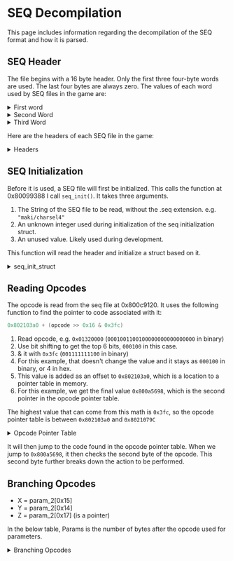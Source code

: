 # SEQ Decompilation

This page includes information regarding the decompilation of the SEQ format and how it is parsed.

## SEQ Header

The file begins with a 16 byte header. Only the first three four-byte words are used. The last four bytes are always zero. The values of each word used by SEQ files in the game are:

<details>
  <summary>First word</summary>

- 0x01
- 0x02
- 0x04
- 0x05
- 0x06
- 0x07
- 0x08
- 0x09
- 0x0C
- 0x0E
- 0x10
- 0x11
- 0x16
- 0x1F

</details>

<details>
  <summary>Second Word</summary>

- 0x0010
- 0x0020
- 0x0025
- 0x0026
- 0x0027
- 0x0028
- 0x0029
- 0x002A
- 0x002B
- 0x002C
- 0x002D
- 0x002E
- 0x0035
- 0x0040
- 0x004E
- 0x006C
- 0x01A0
- 0x01B0
- 0x0A48

</details>

<details>
  <summary>Third Word</summary>

- 0x10
- 0x20
- 0x40

</details>

Here are the headers of each SEQ file in the game:

<details>
  <summary>Headers</summary>

```output
00000011 00000a48 00000040 00000000 /files/chr/ank/0000.seq
00000007 00000028 00000040 00000000 /files/chr/ank/0010.seq
00000001 00000027 00000040 00000000 /files/chr/ank/1000.seq
00000011 00000a48 00000040 00000000 /files/chr/bou/0000.seq
00000007 00000028 00000040 00000000 /files/chr/bou/0010.seq
00000001 0000002c 00000040 00000000 /files/chr/bou/1000.seq
00000011 00000a48 00000040 00000000 /files/chr/cho/0000.seq
00000007 00000028 00000040 00000000 /files/chr/cho/0010.seq
00000001 00000026 00000040 00000000 /files/chr/cho/1000.seq
00000001 0000004e 00000040 00000000 /files/chr/cmn/1000.seq
00000011 00000a48 00000040 00000000 /files/chr/dog/0000.seq
00000007 00000028 00000040 00000000 /files/chr/dog/0010.seq
00000001 00000025 00000040 00000000 /files/chr/dog/1000.seq
00000011 00000a48 00000040 00000000 /files/chr/gai/0000.seq
00000007 00000028 00000040 00000000 /files/chr/gai/0010.seq
00000001 0000002c 00000040 00000000 /files/chr/gai/1000.seq
00000011 00000a48 00000040 00000000 /files/chr/gar/0000.seq
00000007 00000028 00000040 00000000 /files/chr/gar/0010.seq
00000001 0000002c 00000040 00000000 /files/chr/gar/1000.seq
00000011 00000a48 00000040 00000000 /files/chr/hak/0000.seq
00000007 00000028 00000040 00000000 /files/chr/hak/0010.seq
00000001 00000025 00000040 00000000 /files/chr/hak/1000.seq
00000011 00000a48 00000040 00000000 /files/chr/hi2/0000.seq
00000007 00000028 00000040 00000000 /files/chr/hi2/0010.seq
00000001 0000002c 00000040 00000000 /files/chr/hi2/1000.seq
00000011 00000a48 00000040 00000000 /files/chr/hin/0000.seq
00000007 00000028 00000040 00000000 /files/chr/hin/0010.seq
00000001 00000025 00000040 00000000 /files/chr/hin/1000.seq
00000011 00000a48 00000040 00000000 /files/chr/ino/0000.seq
00000007 00000028 00000040 00000000 /files/chr/ino/0010.seq
00000001 00000029 00000040 00000000 /files/chr/ino/1000.seq
00000011 00000a48 00000040 00000000 /files/chr/iru/0000.seq
00000007 00000028 00000040 00000000 /files/chr/iru/0010.seq
00000001 00000025 00000040 00000000 /files/chr/iru/1000.seq
00000011 00000a48 00000040 00000000 /files/chr/ita/0000.seq
00000007 00000028 00000040 00000000 /files/chr/ita/0010.seq
00000001 00000028 00000040 00000000 /files/chr/ita/1000.seq
00000011 00000a48 00000040 00000000 /files/chr/jir/0000.seq
00000007 00000028 00000040 00000000 /files/chr/jir/0010.seq
00000001 00000025 00000040 00000000 /files/chr/jir/1000.seq
00000011 00000a48 00000040 00000000 /files/chr/kab/0000.seq
00000007 00000028 00000040 00000000 /files/chr/kab/0010.seq
00000001 00000026 00000040 00000000 /files/chr/kab/1000.seq
00000011 00000a48 00000040 00000000 /files/chr/kak/0000.seq
00000007 00000028 00000040 00000000 /files/chr/kak/0010.seq
00000001 0000002c 00000040 00000000 /files/chr/kak/1000.seq
00000011 00000a48 00000040 00000000 /files/chr/kan/0000.seq
00000007 00000028 00000040 00000000 /files/chr/kan/0010.seq
00000001 00000025 00000040 00000000 /files/chr/kan/1000.seq
00000011 00000a48 00000040 00000000 /files/chr/kar/0000.seq
00000007 00000028 00000040 00000000 /files/chr/kar/0010.seq
00000001 00000026 00000040 00000000 /files/chr/kar/1000.seq
00000011 00000a48 00000040 00000000 /files/chr/kib/0000.seq
00000007 00000028 00000040 00000000 /files/chr/kib/0010.seq
00000001 00000025 00000040 00000000 /files/chr/kib/1000.seq
00000011 00000a48 00000040 00000000 /files/chr/kid/0000.seq
00000007 00000028 00000040 00000000 /files/chr/kid/0010.seq
00000001 00000035 00000040 00000000 /files/chr/kid/1000.seq
00000011 00000a48 00000040 00000000 /files/chr/kim/0000.seq
00000007 00000028 00000040 00000000 /files/chr/kim/0010.seq
00000001 0000002d 00000040 00000000 /files/chr/kim/1000.seq
00000011 00000a48 00000040 00000000 /files/chr/kis/0000.seq
00000007 00000028 00000040 00000000 /files/chr/kis/0010.seq
00000001 00000026 00000040 00000000 /files/chr/kis/1000.seq
00000011 00000a48 00000040 00000000 /files/chr/loc/0000.seq
00000007 00000028 00000040 00000000 /files/chr/loc/0010.seq
00000001 00000029 00000040 00000000 /files/chr/loc/1000.seq
00000011 00000a48 00000040 00000000 /files/chr/miz/0000.seq
00000007 00000028 00000040 00000000 /files/chr/miz/0010.seq
00000001 00000025 00000040 00000000 /files/chr/miz/1000.seq
00000011 00000a48 00000040 00000000 /files/chr/na9/0000.seq
00000007 00000028 00000040 00000000 /files/chr/na9/0010.seq
00000001 0000002d 00000040 00000000 /files/chr/na9/1000.seq
00000011 00000a48 00000040 00000000 /files/chr/nar/0000.seq
00000007 00000028 00000040 00000000 /files/chr/nar/0010.seq
00000001 0000002e 00000040 00000000 /files/chr/nar/1000.seq
00000011 00000a48 00000040 00000000 /files/chr/nej/0000.seq
00000007 00000028 00000040 00000000 /files/chr/nej/0010.seq
00000001 0000002b 00000040 00000000 /files/chr/nej/1000.seq
00000011 00000a48 00000040 00000000 /files/chr/obo/0000.seq
00000007 00000028 00000040 00000000 /files/chr/obo/0010.seq
00000001 00000025 00000040 00000000 /files/chr/obo/1000.seq
00000011 00000a48 00000040 00000000 /files/chr/oro/0000.seq
00000007 00000028 00000040 00000000 /files/chr/oro/0010.seq
00000001 00000029 00000040 00000000 /files/chr/oro/1000.seq
00000011 00000a48 00000040 00000000 /files/chr/sa2/0000.seq
00000007 00000028 00000040 00000000 /files/chr/sa2/0010.seq
00000001 00000029 00000040 00000000 /files/chr/sa2/1000.seq
00000011 00000a48 00000040 00000000 /files/chr/sak/0000.seq
00000007 00000028 00000040 00000000 /files/chr/sak/0010.seq
00000001 00000027 00000040 00000000 /files/chr/sak/1000.seq
00000011 00000a48 00000040 00000000 /files/chr/sar/0000.seq
00000007 00000028 00000040 00000000 /files/chr/sar/0010.seq
00000001 00000028 00000040 00000000 /files/chr/sar/1000.seq
00000011 00000a48 00000040 00000000 /files/chr/sas/0000.seq
00000007 00000028 00000040 00000000 /files/chr/sas/0010.seq
00000001 0000002b 00000040 00000000 /files/chr/sas/1000.seq
00000011 00000a48 00000040 00000000 /files/chr/sik/0000.seq
00000007 00000028 00000040 00000000 /files/chr/sik/0010.seq
00000001 00000025 00000040 00000000 /files/chr/sik/1000.seq
00000011 00000a48 00000040 00000000 /files/chr/sin/0000.seq
00000007 00000028 00000040 00000000 /files/chr/sin/0010.seq
00000001 00000026 00000040 00000000 /files/chr/sin/1000.seq
00000011 00000a48 00000040 00000000 /files/chr/sko/0000.seq
00000007 00000028 00000040 00000000 /files/chr/sko/0010.seq
00000001 0000002a 00000040 00000000 /files/chr/sko/1000.seq
00000011 00000a48 00000040 00000000 /files/chr/ta2/0000.seq
00000007 00000028 00000040 00000000 /files/chr/ta2/0010.seq
00000001 00000025 00000040 00000000 /files/chr/ta2/1000.seq
00000011 00000a48 00000040 00000000 /files/chr/tay/0000.seq
00000007 00000028 00000040 00000000 /files/chr/tay/0010.seq
00000001 00000028 00000040 00000000 /files/chr/tay/1000.seq
00000011 00000a48 00000040 00000000 /files/chr/tem/0000.seq
00000007 00000028 00000040 00000000 /files/chr/tem/0010.seq
00000001 00000028 00000040 00000000 /files/chr/tem/1000.seq
00000011 00000a48 00000040 00000000 /files/chr/ten/0000.seq
00000007 00000028 00000040 00000000 /files/chr/ten/0010.seq
00000001 00000026 00000040 00000000 /files/chr/ten/1000.seq
00000011 00000a48 00000040 00000000 /files/chr/tsu/0000.seq
00000007 00000028 00000040 00000000 /files/chr/tsu/0010.seq
00000001 0000002d 00000040 00000000 /files/chr/tsu/1000.seq
00000011 00000a48 00000040 00000000 /files/chr/zab/0000.seq
00000007 00000028 00000040 00000000 /files/chr/zab/0010.seq
00000001 00000025 00000040 00000000 /files/chr/zab/1000.seq
00000002 000001b0 00000040 00000000 /files/furu/f_camera.seq
00000002 000001a0 00000040 00000000 /files/game/camera00.seq
00000002 000001a0 00000040 00000000 /files/game/camera01.seq
00000006 0000006c 00000040 00000000 /files/game/game00.seq
00000010 00000020 00000020 00000000 /files/game/m_entry.seq
0000000c 00000040 00000040 00000000 /files/game/m_vs.seq
00000001 00000010 00000010 00000000 /files/game/player00.seq
00000006 00000040 00000040 00000000 /files/kuro/button.seq
0000000e 00000040 00000040 00000000 /files/kuro/loading.seq
00000001 00000010 00000010 00000000 /files/kuro/tmode.seq
0000000c 00000040 00000040 00000000 /files/maki/charsel4.seq
00000008 00000040 00000040 00000000 /files/maki/char_sel.seq
00000008 00000040 00000040 00000000 /files/maki/m_gal.seq
00000005 00000040 00000040 00000000 /files/maki/m_nfile.seq
00000006 00000040 00000040 00000000 /files/maki/m_nsiki.seq
00000007 00000040 00000040 00000000 /files/maki/m_sndplr.seq
0000001f 00000040 00000040 00000000 /files/maki/m_title.seq
00000008 00000040 00000040 00000000 /files/maki/m_viewer.seq
00000008 0000006c 00000020 00000000 /files/stg/001/0000.seq
00000004 00000040 00000020 00000000 /files/stg/001/0100.seq
00000009 0000006c 00000020 00000000 /files/stg/002/0000.seq
00000004 00000040 00000020 00000000 /files/stg/002/0100.seq
00000008 0000006c 00000020 00000000 /files/stg/003/0000.seq
00000004 00000040 00000020 00000000 /files/stg/003/0100.seq
00000008 0000006c 00000020 00000000 /files/stg/004/0000.seq
00000004 00000040 00000020 00000000 /files/stg/004/0100.seq
00000008 0000006c 00000020 00000000 /files/stg/005/0000.seq
00000004 00000040 00000020 00000000 /files/stg/005/0100.seq
00000008 0000006c 00000020 00000000 /files/stg/006/0000.seq
00000004 00000040 00000020 00000000 /files/stg/006/0100.seq
00000008 0000006c 00000020 00000000 /files/stg/007/0000.seq
00000004 00000040 00000020 00000000 /files/stg/007/0100.seq
00000008 0000006c 00000020 00000000 /files/stg/008/0000.seq
00000004 00000040 00000020 00000000 /files/stg/008/0100.seq
00000008 0000006c 00000020 00000000 /files/stg/009/0000.seq
00000004 00000040 00000020 00000000 /files/stg/009/0100.seq
00000008 0000006c 00000020 00000000 /files/stg/010/0000.seq
00000004 00000040 00000020 00000000 /files/stg/010/0100.seq
00000008 0000006c 00000020 00000000 /files/stg/011/0000.seq
00000004 00000040 00000020 00000000 /files/stg/011/0100.seq
00000008 0000006c 00000020 00000000 /files/stg/012/0000.seq
00000004 00000040 00000020 00000000 /files/stg/012/0100.seq
00000008 0000006c 00000020 00000000 /files/stg/013/0000.seq
00000004 00000040 00000020 00000000 /files/stg/013/0100.seq
00000008 0000006c 00000020 00000000 /files/stg/014/0000.seq
00000004 00000040 00000020 00000000 /files/stg/014/0100.seq
00000008 0000006c 00000020 00000000 /files/stg/015/0000.seq
00000004 00000040 00000020 00000000 /files/stg/015/0100.seq
00000008 0000006c 00000020 00000000 /files/stg/016/0000.seq
00000004 00000040 00000020 00000000 /files/stg/016/0100.seq
00000008 0000006c 00000020 00000000 /files/stg/017/0000.seq
00000004 00000040 00000020 00000000 /files/stg/017/0100.seq
00000008 0000006c 00000020 00000000 /files/stg/019/0000.seq
00000005 00000040 00000020 00000000 /files/stg/019/0100.seq
00000008 0000006c 00000020 00000000 /files/stg/020/0000.seq
00000004 00000040 00000020 00000000 /files/stg/020/0100.seq
00000008 0000006c 00000020 00000000 /files/stg/021/0000.seq
00000004 00000040 00000020 00000000 /files/stg/021/0100.seq
00000008 0000006c 00000020 00000000 /files/stg/022/0000.seq
00000004 00000040 00000020 00000000 /files/stg/022/0100.seq
00000008 0000006c 00000020 00000000 /files/stg/023/0000.seq
00000004 00000040 00000020 00000000 /files/stg/023/0100.seq
00000008 0000006c 00000020 00000000 /files/stg/024/0000.seq
00000004 00000040 00000020 00000000 /files/stg/024/0100.seq
00000008 0000006c 00000020 00000000 /files/stg/025/0000.seq
00000004 00000040 00000020 00000000 /files/stg/025/0100.seq
00000008 0000006c 00000020 00000000 /files/stg/026/0000.seq
00000004 00000040 00000020 00000000 /files/stg/026/0100.seq
00000008 0000006c 00000020 00000000 /files/stg/027/0000.seq
00000004 00000040 00000020 00000000 /files/stg/027/0100.seq
00000008 0000006c 00000020 00000000 /files/stg/028/0000.seq
00000004 00000040 00000020 00000000 /files/stg/028/0100.seq
00000008 0000006c 00000020 00000000 /files/stg/029/0000.seq
00000004 00000040 00000020 00000000 /files/stg/029/0100.seq
00000008 0000006c 00000020 00000000 /files/stg/030/0000.seq
00000004 00000040 00000020 00000000 /files/stg/030/0100.seq
00000008 0000006c 00000020 00000000 /files/stg/031/0000.seq
00000004 00000040 00000020 00000000 /files/stg/031/0100.seq
00000008 0000006c 00000020 00000000 /files/stg/032/0000.seq
00000004 00000040 00000020 00000000 /files/stg/032/0100.seq
00000016 00000040 00000040 00000000 /files/story/s00.seq
00000016 00000040 00000040 00000000 /files/story/s01.seq
00000016 00000040 00000040 00000000 /files/story/s02.seq
00000016 00000040 00000040 00000000 /files/story/s03.seq
00000016 00000040 00000040 00000000 /files/story/s04.seq
00000016 00000040 00000040 00000000 /files/story/s05.seq
00000016 00000040 00000040 00000000 /files/story/s06.seq
00000016 00000040 00000040 00000000 /files/story/s07.seq
00000016 00000040 00000040 00000000 /files/story/s08.seq
00000016 00000040 00000040 00000000 /files/story/s09.seq
00000016 00000040 00000040 00000000 /files/story/s0e.seq
00000016 00000040 00000040 00000000 /files/story/s10.seq
00000016 00000040 00000040 00000000 /files/story/s11.seq
00000016 00000040 00000040 00000000 /files/story/s12.seq
00000016 00000040 00000040 00000000 /files/story/s13.seq
00000016 00000040 00000040 00000000 /files/story/s14.seq
00000016 00000040 00000040 00000000 /files/story/s15.seq
00000016 00000040 00000040 00000000 /files/story/s16.seq
00000016 00000040 00000040 00000000 /files/story/s17.seq
00000016 00000040 00000040 00000000 /files/story/s18.seq
00000016 00000040 00000040 00000000 /files/story/s19.seq
00000016 00000040 00000040 00000000 /files/story/s1e.seq
00000016 00000040 00000040 00000000 /files/story/s20.seq
00000016 00000040 00000040 00000000 /files/story/s21.seq
00000016 00000040 00000040 00000000 /files/story/s22.seq
00000016 00000040 00000040 00000000 /files/story/s23.seq
00000016 00000040 00000040 00000000 /files/story/s24.seq
```

</details>

## SEQ Initialization

Before it is used, a SEQ file will first be initialized. This calls the function at 0x80099388 I call `seq_init()`. It takes three arguments.

1. The String of the SEQ file to be read, without the .seq extension. e.g. `"maki/charsel4"`
2. An unknown integer used during initialization of the seq initialization struct.
3. An unused value. Likely used during development.

This function will read the header and initialize a struct based on it.

<details>
  <summary>seq_init_struct</summary>

```psuedocode
seq_init_struct[0x0] = 0
seq_init_struct[0x1] = 0 (appears to have originally been used for something is no longer used)
seq_init_struct[0x2] = (SEQ Header Word 2) + (((SEQ Header Word 1 + 1) * 0x60) >> 2) + SEQ Header Word 1
seq_init_struct[0x3] = 0
seq_init_struct[0x4] = SEQ Header Word 1 + 1;
seq_init_struct[0x5] = SEQ Header Word 2
seq_init_struct[0x6] = SEQ Header Word 3
seq_init_struct[0x7] = Pointer made using 80222ba8 and seq_init_struct[0x2]
seq_init_struct[0x8] = seq_init_struct[7] + seq_init_struct[4] * 0x60
seq_init_struct[0x9] = seq_init_struct[8] + seq_init_struct[5] * 4
seq_init_struct[0xA] = pointer to something related to the file extension
seq_init_struct[0xb] = pointer to beginning of seq file data
seq_init_struct[0xc] = 0
seq_init_struct[0xd] = 0
seq_init_struct[0xe] = 0
seq_init_struct[0xf] = 0
seq_init_struct[0x10] = 0
Many pointers appear to be set after this based on the number of SEQ Header Word 1 using numbers derived from SEQ Header Word 2 and 3
```

</details>

## Reading Opcodes

The opcode is read from the seq file at 0x800c9120. It uses the following function to find the pointer to code associated with it:

```c
0x802103a0 + (opcode >> 0x16 & 0x3fc)
```

1. Read opcode, e.g. `0x01320000` (`0001001100100000000000000000` in binary)
2. Use bit shifting to get the top 6 bits, `000100` in this case.
3. & it with `0x3fc` (`001111111100` in binary)
4. For this example, that doesn't change the value and it stays as `000100` in binary, or 4 in hex.
5. This value is added as an offset to `0x802103a0`, which is a location to a pointer table in memory.
6. For this example, we get the final value `0x800a5698`, which is the second pointer in the opcode pointer table.

The highest value that can come from this math is `0x3fc`, so the opcode pointer table is between `0x802103a0` and `0x8021079C`

<details>
  <summary>Opcode Pointer Table</summary>

| Opcode | Offset | Code Pointer | Purpose                                          |
|--------|--------|--------------|--------------------------------------------------|
| 0x0    | 0x0    | 800A6068     |                                                  |
| 0x1    | 0x4    | 800A5698     | Branching                                        |
| 0x2    | 0x8    | 800A52F8     |                                                  |
| 0x3    | 0xc    | 800A51B0     |                                                  |
| 0x4    | 0x10   | 800A4B40     |                                                  |
| 0x5    | 0x14   | 800A44C4     |                                                  |
| 0x6    | 0x18   | 800A3ED4     |                                                  |
| 0x7    | 0x1c   | 800A3888     |                                                  |
| 0x8    | 0x20   | 800A32C0     |                                                  |
| 0x9    | 0x24   | 800A2A8C     |                                                  |
| 0xa    | 0x28   | 800A274C     |                                                  |
| 0xb    | 0x2c   | 800A1C5C     |                                                  |
| 0xc    | 0x30   | 800A1894     |                                                  |
| 0xd    | 0x34   | 800A188C     |                                                  |
| 0xe    | 0x38   | 800AA9B8     |                                                  |
| 0xf    | 0x3c   | 800AA430     |                                                  |
| 0x10   | 0x40   | 800A9C1C     |                                                  |
| 0x11   | 0x44   | 800A99F0     |                                                  |
| 0x12   | 0x48   | 800A8E68     |                                                  |
| 0x13   | 0x4c   | 800A8594     |                                                  |
| 0x14   | 0x50   | 800A76EC     |                                                  |
| 0x15   | 0x54   | 800A75C0     |                                                  |
| 0x16   | 0x58   | 800A7204     |                                                  |
| 0x17   | 0x5c   | 800A713C     |                                                  |
| 0x18   | 0x60   | 800A7054     |                                                  |
| 0x19   | 0x64   | 800A6B1C     |                                                  |
| 0x1a   | 0x68   | 800A6458     |                                                  |
| 0x1b   | 0x6c   | 800A6324     |                                                  |
| 0x1c   | 0x70   | 800A6228     |                                                  |
| 0x1d   | 0x74   | 800BB7A0     |                                                  |
| 0x1e   | 0x78   | 800BB5F8     |                                                  |
| 0x1f   | 0x7c   | 800BB338     |                                                  |
| 0x20   | 0x80   | 800BA19C     |                                                  |
| 0x21   | 0x84   | 800B9458     |                                                  |
| 0x22   | 0x88   | 800B832C     |                                                  |
| 0x23   | 0x8c   | 800B7D98     |                                                  |
| 0x24   | 0x90   | 800B3EC4     |                                                  |
| 0x25   | 0x94   | 800B3CE4     |                                                  |
| 0x26   | 0x98   | 800C0288     |                                                  |
| 0x27   | 0x9c   | 800B097C     |                                                  |
| 0x28   | 0xa0   | 800B0320     |                                                  |
| 0x29   | 0xa4   | 800B214C     |                                                  |
| 0x2a   | 0xa8   | 800B1750     |                                                  |
| 0x2b   | 0xac   | 800B1590     |                                                  |
| 0x2c   | 0xb0   | 800B24B8     |                                                  |
| 0x2d   | 0xb4   | 800B24B0     |                                                  |
| 0x2e   | 0xb8   | 800B24A8     |                                                  |
| 0x2f   | 0xbc   | 800B24A0     |                                                  |
| 0x30   | 0xc0   | 800B2498     |                                                  |
| 0x31   | 0xc4   | 800B3580     |                                                  |
| 0x32   | 0xc8   | 800B3020     |                                                  |
| 0x33   | 0xcc   | 800B25D0     |                                                  |
| 0x34   | 0xd0   | 800B24C0     |                                                  |
| 0x35   | 0xd4   | 00000000     |                                                  |
| 0x36   | 0xd8   | 800960B4     |                                                  |
| 0x37   | 0xdc   | 800952F4     |                                                  |
| 0x38   | 0xe0   | 80094324     |                                                  |
| 0x39   | 0xe4   | 800924F0     |                                                  |
| 0x3a   | 0xe8   | 80091248     |                                                  |
| 0x3b   | 0xec   | 8009228C     |                                                  |
| 0x3c   | 0xf0   | 80091B8C     |                                                  |
| 0x3d   | 0xf4   | 800C6228     |                                                  |
| 0x3e   | 0xf8   | 80090EF8     |                                                  |
| 0x3f   | 0xfc   | 800C5EDC     |                                                  |
| 0x40   | 0x100  | 800C57BC     |                                                  |
| 0x41   | 0x104  | 800C531C     |                                                  |
| 0x42   | 0x108  | 800C5124     |                                                  |
| 0x43   | 0x10c  | 800C4FCC     |                                                  |
| 0x44   | 0x110  | 800C4688     |                                                  |
| 0x45   | 0x114  | 00000000     |                                                  |
| 0x46   | 0x118  | 800C88A8     |                                                  |
| 0x47   | 0x11c  | 800C8404     |                                                  |
| 0x48   | 0x120  | 800C8108     |                                                  |
| 0x49   | 0x124  | 800C7D20     |                                                  |
| 0x4a   | 0x128  | 800C7C5C     |                                                  |
| 0x4b   | 0x12c  | 800C7424     |                                                  |
| 0x4c   | 0x130  | 800C6900     |                                                  |
| 0x4d   | 0x134  | 800C676C     |                                                  |
| 0x4e   | 0x138  | 00000000     |                                                  |
| 0x4f   | 0x13c  | 00000000     |                                                  |
| 0x50   | 0x140  | 800C6534     |                                                  |
| 0x51   | 0x144  | 00000000     |                                                  |
| 0x52   | 0x148  | 00000000     |                                                  |
| 0x53   | 0x14c  | 00000000     |                                                  |
| 0x54   | 0x150  | 00000000     |                                                  |
| 0x55   | 0x154  | 800AAD24     |                                                  |
| 0x56   | 0x158  | 800AAC68     |                                                  |
| 0x57   | 0x15c  | 00000000     |                                                  |
| 0x58   | 0x160  | 00000000     |                                                  |
| 0x59   | 0x164  | 00000000     |                                                  |
| 0x5a   | 0x168  | 00000000     |                                                  |
| 0x5b   | 0x16c  | 800BFBB0     |                                                  |
| 0x5c   | 0x170  | 800BE9EC     |                                                  |
| 0x5d   | 0x174  | 00000000     |                                                  |
| 0x5e   | 0x178  | 00000000     |                                                  |
| 0x5f   | 0x17c  | 00000000     |                                                  |
| 0x60   | 0x180  | 00000000     |                                                  |
| 0x61   | 0x184  | 800AB754     |                                                  |
| 0x62   | 0x188  | 00000000     |                                                  |
| 0x63   | 0x18c  | 00000000     |                                                  |
| 0x64   | 0x190  | 00000000     |                                                  |
| 0x65   | 0x194  | 800C97B0     |  None of the opcodes from here on are valid      |
| 0x66   | 0x198  | 800C9858     |  Invalid                                         |
| 0x67   | 0x19c  | 800C97C0     |  Invalid                                         |
| 0x68   | 0x1a0  | 800C97D0     |  Invalid                                         |
| 0x69   | 0x1a4  | 800C97E0     |  Invalid                                         |
| 0x6a   | 0x1a8  | 800C9858     |  Invalid                                         |
| 0x6b   | 0x1ac  | 800C9858     |  Invalid                                         |
| 0x6c   | 0x1b0  | 800C9858     |  Invalid                                         |
| 0x6d   | 0x1b4  | 800C9858     |  Invalid                                         |
| 0x6e   | 0x1b8  | 800C97F0     |  Invalid                                         |
| 0x6f   | 0x1bc  | 800C9800     |  Invalid                                         |
| 0x70   | 0x1c0  | 800C9810     |  Invalid                                         |
| 0x71   | 0x1c4  | 800C9820     |  Invalid                                         |
| 0x72   | 0x1c8  | 800C9830     |  Invalid                                         |
| 0x73   | 0x1cc  | 800C9840     |  Invalid                                         |
| 0x74   | 0x1d0  | 800C9850     |  Invalid                                         |
| 0x75   | 0x1d4  | 00000000     |  Invalid                                         |
| 0x76   | 0x1d8  | 80201EC8     |  Invalid                                         |
| 0x77   | 0x1dc  | 80201ED8     |  Invalid                                         |
| 0x78   | 0x1e0  | 80201EEC     |  Invalid                                         |
| 0x79   | 0x1e4  | 80201F00     |  Invalid                                         |
| 0x7a   | 0x1e8  | 800CE908     |  Invalid                                         |
| 0x7b   | 0x1ec  | 800CE808     |  Invalid                                         |
| 0x7c   | 0x1f0  | 800CE810     |  Invalid                                         |
| 0x7d   | 0x1f4  | 800CE818     |  Invalid                                         |
| 0x7e   | 0x1f8  | 800CE820     |  Invalid                                         |
| 0x7f   | 0x1fc  | 800CE828     |  Invalid                                         |
| 0x80   | 0x200  | 800CE830     |  Invalid                                         |
| 0x81   | 0x204  | 800CE838     |  Invalid                                         |
| 0x82   | 0x208  | 800CE840     |  Invalid                                         |
| 0x83   | 0x20c  | 800CE848     |  Invalid                                         |
| 0x84   | 0x210  | 800CE850     |  Invalid                                         |
| 0x85   | 0x214  | 800CE858     |  Invalid                                         |
| 0x86   | 0x218  | 800CE860     |  Invalid                                         |
| 0x87   | 0x21c  | 800CE868     |  Invalid                                         |
| 0x88   | 0x220  | 800CE870     |  Invalid                                         |
| 0x89   | 0x224  | 800CE878     |  Invalid                                         |
| 0x8a   | 0x228  | 800CE880     |  Invalid                                         |
| 0x8b   | 0x22c  | 800CE888     |  Invalid                                         |
| 0x8c   | 0x230  | 800CE890     |  Invalid                                         |
| 0x8d   | 0x234  | 800CE898     |  Invalid                                         |
| 0x8e   | 0x238  | 800CE8A0     |  Invalid                                         |
| 0x8f   | 0x23c  | 800CE8A8     |  Invalid                                         |
| 0x90   | 0x240  | 800CE8B0     |  Invalid                                         |
| 0x91   | 0x244  | 800CE8B8     |  Invalid                                         |
| 0x92   | 0x248  | 800CE8C0     |  Invalid                                         |
| 0x93   | 0x24c  | 800CE8C8     |  Invalid                                         |
| 0x94   | 0x250  | 800CE8D0     |  Invalid                                         |
| 0x95   | 0x254  | 800CE8D8     |  Invalid                                         |
| 0x96   | 0x258  | 800CE8E0     |  Invalid                                         |
| 0x97   | 0x25c  | 800CE8E8     |  Invalid                                         |
| 0x98   | 0x260  | 800CE8F0     |  Invalid                                         |
| 0x99   | 0x264  | 800CE8F8     |  Invalid                                         |
| 0x9a   | 0x268  | 800CE900     |  Invalid                                         |
| 0x9b   | 0x26c  | 800CE980     |  Invalid                                         |
| 0x9c   | 0x270  | 800CEB08     |  Invalid                                         |
| 0x9d   | 0x274  | 800CEB08     |  Invalid                                         |
| 0x9e   | 0x278  | 800CE9DC     |  Invalid                                         |
| 0x9f   | 0x27c  | 800CEB08     |  Invalid                                         |
| 0xa0   | 0x280  | 800CEB08     |  Invalid                                         |
| 0xa1   | 0x284  | 800CEB08     |  Invalid                                         |
| 0xa2   | 0x288  | 800CEB08     |  Invalid                                         |
| 0xa3   | 0x28c  | 800CE9F8     |  Invalid                                         |
| 0xa4   | 0x290  | 800CEA54     |  Invalid                                         |
| 0xa5   | 0x294  | 800CEAB0     |  Invalid                                         |
| 0xa6   | 0x298  | 800CEEF8     |  Invalid                                         |
| 0xa7   | 0x29c  | 800CEF08     |  Invalid                                         |
| 0xa8   | 0x2a0  | 800CEF18     |  Invalid                                         |
| 0xa9   | 0x2a4  | 800CEF24     |  Invalid                                         |
| 0xaa   | 0x2a8  | 800CEF30     |  Invalid                                         |
| 0xab   | 0x2ac  | 800CEF3C     |  Invalid                                         |
| 0xac   | 0x2b0  | 800CEF4C     |  Invalid                                         |
| 0xad   | 0x2b4  | 800CEF58     |  Invalid                                         |
| 0xae   | 0x2b8  | 800CEF64     |  Invalid                                         |
| 0xaf   | 0x2bc  | 800CEF70     |  Invalid                                         |
| 0xb0   | 0x2c0  | 800CEF80     |  Invalid                                         |
| 0xb1   | 0x2c4  | 800CEF90     |  Invalid                                         |
| 0xb2   | 0x2c8  | 800CEFA0     |  Invalid                                         |
| 0xb3   | 0x2cc  | 800CEFB0     |  Invalid                                         |
| 0xb4   | 0x2d0  | 800CEFC0     |  Invalid                                         |
| 0xb5   | 0x2d4  | 800CEFD0     |  Invalid                                         |
| 0xb6   | 0x2d8  | 800CEFE0     |  Invalid                                         |
| 0xb7   | 0x2dc  | 800CEFF0     |  Invalid                                         |
| 0xb8   | 0x2e0  | 800CF000     |  Invalid                                         |
| 0xb9   | 0x2e4  | 800CF010     |  Invalid                                         |
| 0xba   | 0x2e8  | 800CF020     |  Invalid                                         |
| 0xbb   | 0x2ec  | 800CF02C     |  Invalid                                         |
| 0xbc   | 0x2f0  | 800CF25C     |  Invalid                                         |
| 0xbd   | 0x2f4  | 800CF25C     |  Invalid                                         |
| 0xbe   | 0x2f8  | 800CF25C     |  Invalid                                         |
| 0xbf   | 0x2fc  | 800CF25C     |  Invalid                                         |
| 0xc0   | 0x300  | 800CF25C     |  Invalid                                         |
| 0xc1   | 0x304  | 800CF25C     |  Invalid                                         |
| 0xc2   | 0x308  | 800CF25C     |  Invalid                                         |
| 0xc3   | 0x30c  | 800CF25C     |  Invalid                                         |
| 0xc4   | 0x310  | 800CF25C     |  Invalid                                         |
| 0xc5   | 0x314  | 800CF25C     |  Invalid                                         |
| 0xc6   | 0x318  | 800CF25C     |  Invalid                                         |
| 0xc7   | 0x31c  | 800CF25C     |  Invalid                                         |
| 0xc8   | 0x320  | 800CF25C     |  Invalid                                         |
| 0xc9   | 0x324  | 800CF25C     |  Invalid                                         |
| 0xca   | 0x328  | 800CF25C     |  Invalid                                         |
| 0xcb   | 0x32c  | 800CF25C     |  Invalid                                         |
| 0xcc   | 0x330  | 800CF25C     |  Invalid                                         |
| 0xcd   | 0x334  | 800CF25C     |  Invalid                                         |
| 0xce   | 0x338  | 800CF038     |  Invalid                                         |
| 0xcf   | 0x33c  | 800CF048     |  Invalid                                         |
| 0xd0   | 0x340  | 800CF058     |  Invalid                                         |
| 0xd1   | 0x344  | 800CF068     |  Invalid                                         |
| 0xd2   | 0x348  | 800CF078     |  Invalid                                         |
| 0xd3   | 0x34c  | 800CF088     |  Invalid                                         |
| 0xd4   | 0x350  | 800CF098     |  Invalid                                         |
| 0xd5   | 0x354  | 800CF0A8     |  Invalid                                         |
| 0xd6   | 0x358  | 800CF0B8     |  Invalid                                         |
| 0xd7   | 0x35c  | 800CF0C8     |  Invalid                                         |
| 0xd8   | 0x360  | 800CF0D8     |  Invalid                                         |
| 0xd9   | 0x364  | 800CF0E8     |  Invalid                                         |
| 0xda   | 0x368  | 800CF0F8     |  Invalid                                         |
| 0xdb   | 0x36c  | 800CF108     |  Invalid                                         |
| 0xdc   | 0x370  | 800CF118     |  Invalid                                         |
| 0xdd   | 0x374  | 800CF128     |  Invalid                                         |
| 0xde   | 0x378  | 800CF138     |  Invalid                                         |
| 0xdf   | 0x37c  | 800CF148     |  Invalid                                         |
| 0xe0   | 0x380  | 800CF158     |  Invalid                                         |
| 0xe1   | 0x384  | 800CF168     |  Invalid                                         |
| 0xe2   | 0x388  | 800CF178     |  Invalid                                         |
| 0xe3   | 0x38c  | 800CF188     |  Invalid                                         |
| 0xe4   | 0x390  | 800CF198     |  Invalid                                         |
| 0xe5   | 0x394  | 800CF1A8     |  Invalid                                         |
| 0xe6   | 0x398  | 800CF1B8     |  Invalid                                         |
| 0xe7   | 0x39c  | 800CF1C8     |  Invalid                                         |
| 0xe8   | 0x3a0  | 800CF1D8     |  Invalid                                         |
| 0xe9   | 0x3a4  | 800CF1E8     |  Invalid                                         |
| 0xea   | 0x3a8  | 800CF1F8     |  Invalid                                         |
| 0xeb   | 0x3ac  | 800CF208     |  Invalid                                         |
| 0xec   | 0x3b0  | 800CF218     |  Invalid                                         |
| 0xed   | 0x3b4  | 800CF228     |  Invalid                                         |
| 0xee   | 0x3b8  | 800CF25C     |  Invalid                                         |
| 0xef   | 0x3bc  | 800CF25C     |  Invalid                                         |
| 0xf0   | 0x3c0  | 800CF25C     |  Invalid                                         |
| 0xf1   | 0x3c4  | 800CF25C     |  Invalid                                         |
| 0xf2   | 0x3c8  | 800CF25C     |  Invalid                                         |
| 0xf3   | 0x3cc  | 800CF25C     |  Invalid                                         |
| 0xf4   | 0x3d0  | 800CF25C     |  Invalid                                         |
| 0xf5   | 0x3d4  | 800CF25C     |  Invalid                                         |
| 0xf6   | 0x3d8  | 800CF238     |  Invalid                                         |
| 0xf7   | 0x3dc  | 800CF244     |  Invalid                                         |
| 0xf8   | 0x3e0  | 800CF250     |  Invalid                                         |
| 0xf9   | 0x3e4  | 800CFDA4     |  Invalid                                         |
| 0xfa   | 0x3e8  | 800CFA84     |  Invalid                                         |
| 0xfb   | 0x3ec  | 800CFA98     |  Invalid                                         |
| 0xfc   | 0x3f0  | 800CFAAC     |  Invalid                                         |
| 0xfd   | 0x3f4  | 800CFAC0     |  Invalid                                         |
| 0xfe   | 0x3f8  | 800CFAD4     |  Invalid                                         |
| 0xff   | 0x3fc  | 800CFAE8     |  Invalid                                         |

</details>

It will then jump to the code found in the opcode pointer table. When we jump to `0x800a5698`, it then checks the second byte of the opcode. This second byte further breaks down the action to be performed.

## Branching Opcodes

- X = param_2[0x15]
- Y = param_2[0x14]
- Z = param_2[0x17] (is a pointer)

In the below table, Params is the number of bytes after the opcode used for parameters.

<details>
  <summary>Branching Opcodes</summary>

| Opcode | Params | Description                                                                                                                        |
|--------|--------|------------------------------------------------------------------------------------------------------------------------------------|
| 0100   | 4      | ???                                                                                                                                |
| 0101   | ?      | ???                                                                                                                                |
| 0102   | 4      | ???                                                                                                                                |
| 0103   | ?      | ???                                                                                                                                |
| 0104   | 0      | ???                                                                                                                                |
| 0105   | ?      | ???                                                                                                                                |
| 0106   | 0      | ???                                                                                                                                |
| 0107   | ?      | ???                                                                                                                                |
| 0108   | 0      | ???                                                                                                                                |
| 0132   | 4      | Unconditional branch.                                                                                                              |
| 0133   | 4      | Branch if X is 0.                                                                                                                  |
| 0134   | 4      | Branch if X is not 0.                                                                                                              |
| 0135   | 4      | Branch is X is 1 or greater.                                                                                                       |
| 0136   | 4      | Branch if X is 0 or greater.                                                                                                       |
| 0137   | 4      | Branch if X is less than 0.                                                                                                        |
| 0138   | 4      | Branch if X is less than 1.                                                                                                        |
| 0139   | 4      | Branch if X is less than 0 (Duplicate of 0137).                                                                                    |
| 013A   | 4      | Branch if X is 0 or greater (Duplicate of 0136).                                                                                   |
| 013B   | 4      | Branch if Y is less than 0. Otherwise, decrement Y and if Y is then not 0, branch.                                                 |
| 013C   | 4      | Subtract 4 from Z. Using the pointer Z is holding, set it to the offset of the opcode after the current one. Unconditional branch. |
| 013D   | 4      | Execute opcode 013C if X is 0.                                                                                                     |
| 013E   | 4      | Execute opcode 013C if X is not 0.                                                                                                 |
| 013F   | 4      | Execute opcode 013C if X is 1 or greater.                                                                                          |
| 0140   | 4      | Execute opcode 013C if X is 0 or greater.                                                                                          |
| 0141   | 4      | Execute opcode 013C if X is less than 0.                                                                                           |
| 0142   | 4      | Execute opcode 013C if X is less than 1.                                                                                           |
| 0143   | 4      | Execute opcode 013C if X is less than 0 (Duplicate of 0141).                                                                       |
| 0144   | 4      | Execute opcode 013C if X is 0 or greater (Duplicate of 0140).                                                                      |
| 0145   | 0      | Unconditional branch to the deferenced pointer of Z. Increment Z by 4.                                                             |
| 0146   | 0      | Execute opcode 0145 if X is 0.                                                                                                     |
| 0147   | 0      | Execute opcode 0145 if X is not 0.                                                                                                 |
| 0148   | 0      | Execute opcode 0145 if X is 1 or greater.                                                                                          |
| 0149   | 0      | Execute opcode 0145 if X is 0 or greater.                                                                                          |
| 014A   | 0      | Execute opcode 0145 if X is less than 0.                                                                                           |
| 014B   | 0      | Execute opcode 0145 if X is less than 1.                                                                                           |
| 014C   | 0      | Execute opcode 0145 if X is less than 0 (Duplicate of 014A).                                                                       |
| 014D   | 0      | Execute opcode 0145 if X is 0 or greater (Duplicate of 0149).                                                                      |
| 014E   | ?      | ???                                                                                                                                |
| 014F   | 0      | Execute opcode 0145 if Y is less than 0. Otherwise, decrement Y and if Y is then not 0, execute opcode 0145.                       |
| 0150   | varies | ???                                                                                                                                |
| 0151   | varies | ???                                                                                                                                |

</details>
